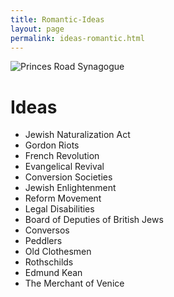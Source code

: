 ```yaml
---
title: Romantic-Ideas
layout: page
permalink: ideas-romantic.html
---
```

<style>
img {
     max-width: 100%;
     height: auto;
}
</style>
<div class=img>
<img src="objects/princes-road.jpg"
     alt="Princes Road Synagogue"
     style="float: left; margin-right: 10px; padding-bottom:20px;" />  
</div>
&nbsp;

# Ideas

<!-- Output copied to clipboard! -->

<!-----

Yay, no errors, warnings, or alerts!

Conversion time: 0.203 seconds.


Using this Markdown file:

1. Paste this output into your source file.
2. See the notes and action items below regarding this conversion run.
3. Check the rendered output (headings, lists, code blocks, tables) for proper
   formatting and use a linkchecker before you publish this page.

Conversion notes:

* Docs to Markdown version 1.0β33
* Mon Feb 21 2022 08:26:46 GMT-0800 (PST)
* Source doc: romantic-ideas
----->




* Jewish Naturalization Act
* Gordon Riots
* French Revolution
* Evangelical Revival
* Conversion Societies
* Jewish Enlightenment
* Reform Movement
* Legal Disabilities
* Board of Deputies of British Jews
* Conversos
* Peddlers
* Old Clothesmen
* Rothschilds
* Edmund Kean
* The Merchant of Venice


&nbsp;